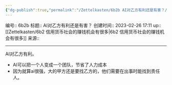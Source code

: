 ```yaml
---
{"dg-publish":true,"permalink":"/Zettelkasten/6b2b AI对乙方有利还是有害？/","dgPassFrontmatter":true}
---
```


编号:: 6b2b
标题:: AI对乙方有利还是有害？
创建时间:: 2023-02-26 17:11
up:: [[Zettelkasten/6b2 信用货币社会的赚钱机会有很多\|6b2 信用货币社会的赚钱机会有很多]]
来源:: 

---

AI对乙方有利。
- AI可以把一个人变成一个团队，节省了人力成本
- 因为就算ai很强，大的甲方还是要找乙方的，他们需要在出事时能找到责任人。